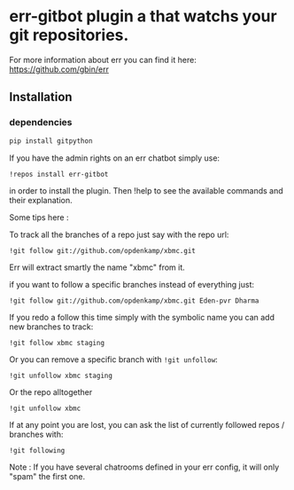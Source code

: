 # err-gitbot plugin a that watchs your git repositories.

For more information about err you can find it here: https://github.com/gbin/err

## Installation

### dependencies

```bash
pip install gitpython
```

If you have the admin rights on an err chatbot simply use:

```
!repos install err-gitbot
```

in order to install the plugin.
Then !help to see the available commands and their explanation.

Some tips here :

To track all the branches of a repo just say with the repo url:

```
!git follow git://github.com/opdenkamp/xbmc.git
```

Err will extract smartly the name "xbmc" from it.

if you want to follow a specific branches instead of everything just:

```
!git follow git://github.com/opdenkamp/xbmc.git Eden-pvr Dharma
```

If you redo a follow this time simply with the symbolic name you can add new branches to track:

```
!git follow xbmc staging
```

Or you can remove a specific branch with `!git unfollow`:

```
!git unfollow xbmc staging
```

Or the repo alltogether

```
!git unfollow xbmc 
```

If at any point you are lost, you can ask the list of currently followed repos / branches with:
```
!git following
```
Note : If you have several chatrooms defined in your err config, it will only "spam" the first one.

